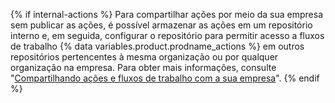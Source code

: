 {% if internal-actions %}
Para compartilhar ações por meio da sua empresa sem publicar as ações, é possível armazenar as ações em um repositório interno e, em seguida, configurar o repositório para permitir acesso a fluxos de trabalho {% data variables.product.prodname_actions %} em outros repositórios pertencentes à mesma organização ou por qualquer organização na empresa. Para obter mais informações, consulte "[Compartilhando ações e fluxos de trabalho com a sua empresa](/actions/creating-actions/sharing-actions-and-workflows-with-your-enterprise)".
{% endif %}
